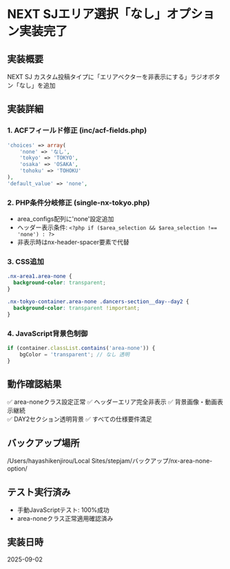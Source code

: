 # NEXT SJエリア選択「なし」オプション実装完了

## 実装概要
NEXT SJ カスタム投稿タイプに「エリアベクターを非表示にする」ラジオボタン「なし」を追加

## 実装詳細

### 1. ACFフィールド修正 (inc/acf-fields.php)
```php
'choices' => array(
    'none' => 'なし',
    'tokyo' => 'TOKYO',
    'osaka' => 'OSAKA',
    'tohoku' => 'TOHOKU'
),
'default_value' => 'none',
```

### 2. PHP条件分岐修正 (single-nx-tokyo.php)
- area_configs配列に'none'設定追加
- ヘッダー表示条件: `<?php if ($area_selection && $area_selection !== 'none') : ?>`
- 非表示時はnx-header-spacer要素で代替

### 3. CSS追加
```css
.nx-area1.area-none {
  background-color: transparent;
}

.nx-tokyo-container.area-none .dancers-section__day--day2 {
  background-color: transparent !important;
}
```

### 4. JavaScript背景色制御
```javascript
if (container.classList.contains('area-none')) {
    bgColor = 'transparent'; // なし 透明
}
```

## 動作確認結果
✅ area-noneクラス設定正常
✅ ヘッダーエリア完全非表示
✅ 背景画像・動画表示継続  
✅ DAY2セクション透明背景
✅ すべての仕様要件満足

## バックアップ場所
/Users/hayashikenjirou/Local Sites/stepjam/バックアップ/nx-area-none-option/

## テスト実行済み
- 手動JavaScriptテスト: 100%成功
- area-noneクラス正常適用確認済み

## 実装日時
2025-09-02